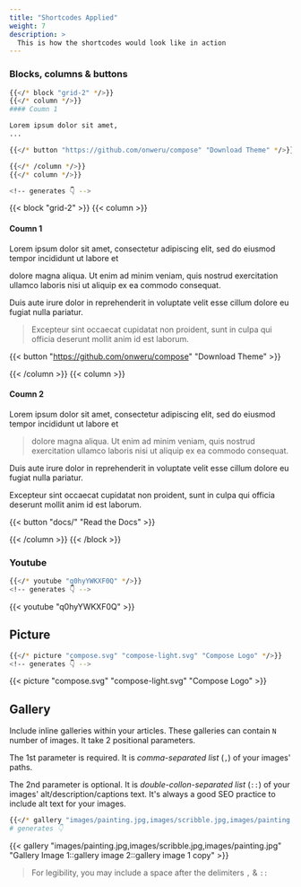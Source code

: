 ```yaml
---
title: "Shortcodes Applied"
weight: 7
description: >
  This is how the shortcodes would look like in action
---
```


### Blocks, columns & buttons

```sh
{{</* block "grid-2" */>}}
{{</* column */>}}
#### Coumn 1 

Lorem ipsum dolor sit amet, 
...

{{</* button "https://github.com/onweru/compose" "Download Theme" */>}}

{{</* /column */>}}
{{</* column */>}}

<!-- generates 👇 -->
```

{{< block "grid-2" >}}
{{< column >}}
#### Coumn 1 

Lorem ipsum dolor sit amet, consectetur adipiscing elit, sed do eiusmod tempor incididunt ut labore et 

dolore magna aliqua. Ut enim ad minim veniam, quis nostrud exercitation ullamco laboris nisi ut aliquip ex ea commodo consequat. 

Duis aute irure dolor in reprehenderit in voluptate velit esse cillum dolore eu fugiat nulla pariatur.

> Excepteur sint occaecat cupidatat non proident, sunt in culpa qui officia deserunt mollit anim id est laborum.

{{< button "https://github.com/onweru/compose" "Download Theme" >}}

{{< /column >}}
{{< column >}}
#### Coumn 2


Lorem ipsum dolor sit amet, consectetur adipiscing elit, sed do eiusmod tempor incididunt ut labore et 

> dolore magna aliqua. Ut enim ad minim veniam, quis nostrud exercitation ullamco laboris nisi ut aliquip ex ea commodo consequat. 

Duis aute irure dolor in reprehenderit in voluptate velit esse cillum dolore eu fugiat nulla pariatur.

Excepteur sint occaecat cupidatat non proident, sunt in culpa qui officia deserunt mollit anim id est laborum.

{{< button "docs/" "Read the Docs" >}}

{{< /column >}}
{{< /block >}}

### Youtube

```sh
{{</* youtube "q0hyYWKXF0Q" */>}}
<!-- generates 👇 -->
```

{{< youtube "q0hyYWKXF0Q" >}}

## Picture

```sh
{{</* picture "compose.svg" "compose-light.svg" "Compose Logo" */>}} 
<!-- generates 👇 -->
```

{{< picture "compose.svg" "compose-light.svg" "Compose Logo" >}}

## Gallery

Include inline galleries within your articles. These galleries can contain `N` number of images. It take 2 positional parameters. 

The 1st parameter is required. It is _comma-separated list_ (`,`) of your images' paths.

The 2nd parameter is optional. It is _double-collon-separated list_ (`::`) of your images' alt/description/captions text. It's always a good SEO practice to include alt text for your images.

```sh
{{</* gallery "images/painting.jpg,images/scribble.jpg,images/painting.jpg" "Gallery Image 1::gallery image 2::gallery image 1 copy" */>}}
# generates 👇
```

{{< gallery "images/painting.jpg,images/scribble.jpg,images/painting.jpg" "Gallery Image 1::gallery image 2::gallery image 1 copy" >}}

> For legibility, you may include a space after the delimiters `,` & `::`
